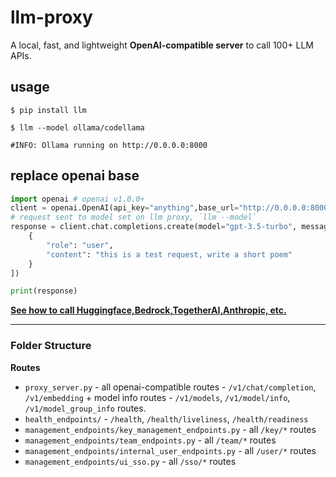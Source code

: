 # llm-proxy

A local, fast, and lightweight **OpenAI-compatible server** to call 100+ LLM APIs.

## usage 

```shell 
$ pip install llm
```
```shell
$ llm --model ollama/codellama 

#INFO: Ollama running on http://0.0.0.0:8000
```

## replace openai base
```python 
import openai # openai v1.0.0+
client = openai.OpenAI(api_key="anything",base_url="http://0.0.0.0:8000") # set proxy to base_url
# request sent to model set on llm proxy, `llm --model`
response = client.chat.completions.create(model="gpt-3.5-turbo", messages = [
    {
        "role": "user",
        "content": "this is a test request, write a short poem"
    }
])

print(response)
``` 

[**See how to call Huggingface,Bedrock,TogetherAI,Anthropic, etc.**](https://docs.llm.ai/docs/simple_proxy)


---

### Folder Structure

**Routes**
- `proxy_server.py` - all openai-compatible routes - `/v1/chat/completion`, `/v1/embedding` + model info routes - `/v1/models`, `/v1/model/info`, `/v1/model_group_info` routes.
- `health_endpoints/` - `/health`, `/health/liveliness`, `/health/readiness`
- `management_endpoints/key_management_endpoints.py` - all `/key/*` routes
- `management_endpoints/team_endpoints.py` - all `/team/*` routes
- `management_endpoints/internal_user_endpoints.py` - all `/user/*` routes
- `management_endpoints/ui_sso.py` - all `/sso/*` routes